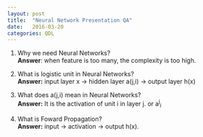 ```yaml
---
layout: post
title:  "Neural Network Presentation QA"
date:   2016-03-20
categories: QDL 
---
```


1. Why we need Neural Networks?<br />
**Answer**: when feature is too many, the complexity is too high.

2. What is logistic unit in Neural Networks?<br/>
**Answer:** input layer x -\> hidden layer a(j,i) -\> output layer h(x)

3. What does a(j,i) mean in Neural Networks?<br/>
**Answer:** It is the activation of unit i in layer j. or a<sup>j</sup><sub>i</sub> 

4. What is Foward Propagation?<br/>
**Answer:** input -\> activation -\> output h(x). 
